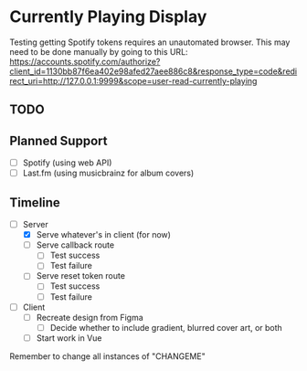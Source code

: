 # Currently Playing Display

Testing getting Spotify tokens requires an unautomated browser. This may need to be done manually by going to this URL:
https://accounts.spotify.com/authorize?client_id=1130bb87f6ea402e98afed27aee886c8&response_type=code&redirect_uri=http://127.0.0.1:9999&scope=user-read-currently-playing

## TODO

## Planned Support

- [ ] Spotify (using web API)
- [ ] Last.fm (using musicbrainz for album covers)

## Timeline

- [ ] Server
  - [X] Serve whatever's in client (for now)
  - [ ] Serve callback route
    - [ ] Test success
    - [ ] Test failure
  - [ ] Serve reset token route
    - [ ] Test success
    - [ ] Test failure
- [ ] Client
  - [ ] Recreate design from Figma
    - [ ] Decide whether to include gradient, blurred cover art, or both
  - [ ] Start work in Vue

Remember to change all instances of "CHANGEME"
